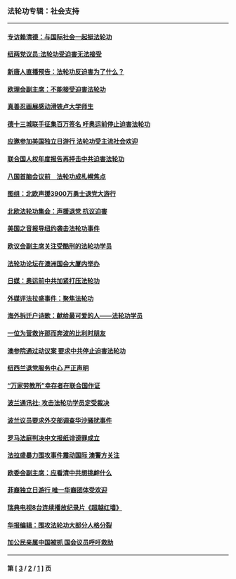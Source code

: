 ### 法轮功专辑：社会支持
---
#### [专访赖清德：与国际社会一起挺法轮功](../../pages/nf4386/n2198236.md) 
#### [纽两党议员:法轮功受迫害无法接受](../../pages/nf4386/n2197263.md) 
#### [新唐人直播预告：法轮功反迫害为了什么？](../../pages/nf4386/n2195892.md) 
#### [欧理会副主席：不能接受迫害法轮功](../../pages/nf4386/n2193879.md) 
#### [真善忍画展感动滑铁卢大学师生](../../pages/nf4386/n2191820.md) 
#### [德十三城联手征集百万签名 吁奥运前停止迫害法轮功](../../pages/nf4386/n2190196.md) 
#### [应邀参加美国独立日游行 法轮功受主流社会欢迎](../../pages/nf4386/n2184354.md) 
#### [联合国人权年度报告再抨击中共迫害法轮功](../../pages/nf4386/n2182083.md) 
#### [八国首脑会议前　法轮功成札幌焦点](../../pages/nf4386/n2181715.md) 
#### [图组：北欧声援3900万勇士退党大游行](../../pages/nf4386/n2174485.md) 
#### [北欧法轮功集会：声援退党 抗议迫害](../../pages/nf4386/n2174468.md) 
#### [美国之音报导纽约袭击法轮功事件](../../pages/nf4386/n2172875.md) 
#### [欧议会副主席关注受酷刑的法轮功学员](../../pages/nf4386/n2172352.md) 
#### [法轮功论坛在澳洲国会大厦内举办](../../pages/nf4386/n2171848.md) 
#### [日媒：奥运前中共加紧打压法轮功](../../pages/nf4386/n2171617.md) 
#### [外媒评法拉盛事件：聚焦法轮功](../../pages/nf4386/n2170211.md) 
#### [海外拆迁户诗歌：献给最可爱的人——法轮功学员](../../pages/nf4386/n2170134.md) 
#### [一位为营救许那而奔波的比利时朋友](../../pages/nf4386/n2168511.md) 
#### [澳参院通过动议案 要求中共停止迫害法轮功](../../pages/nf4386/n2167074.md) 
#### [纽西兰退党服务中心 严正声明](../../pages/nf4386/n2156863.md) 
#### [“万家劳教所”幸存者在联合国作证](../../pages/nf4386/n2156084.md) 
#### [波兰通讯社: 攻击法轮功学员定受裁决](../../pages/nf4386/n2154245.md) 
#### [波兰议员要求外交部调查华沙骚扰事件](../../pages/nf4386/n2153991.md) 
#### [罗马法庭判决中文报纸诽谤罪成立](../../pages/nf4386/n2152512.md) 
#### [法拉盛暴力围攻事件震动国际 澳警方关注](../../pages/nf4386/n2146838.md) 
#### [欧委会副主席：应看清中共想挑衅什么](../../pages/nf4386/n2141966.md) 
#### [菲裔独立日游行 唯一华裔团体受欢迎](../../pages/nf4386/n2139488.md) 
#### [瑞典电视8台连续播放纪录片《超越红墙》](../../pages/nf4386/n2138650.md) 
#### [华报编辑：围攻法轮功大部分人格分裂](../../pages/nf4386/n2138468.md) 
#### [加公民亲属中国被抓  国会议员呼吁救助](../../pages/nf4386/n2121216.md) 

---
#### 第 [ [3](./3.md) / [2](./2.md) / [1](./1.md) ] 页
